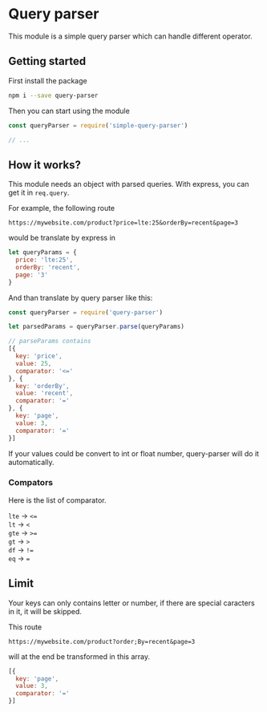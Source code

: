 # Query parser

This module is a simple query parser which can handle different operator.

## Getting started

First install the package

```bash
npm i --save query-parser
```

Then you can start using the module

```js
const queryParser = require('simple-query-parser')

// ...
```

## How it works?

This module needs an object with parsed queries. With express, you can get it in `req.query`.

For example, the following route

```
https://mywebsite.com/product?price=lte:25&orderBy=recent&page=3
```

would be translate by express in

```js
let queryParams = {
  price: 'lte:25',
  orderBy: 'recent',
  page: '3'
}
```

And than translate by query parser like this:

```js
const queryParser = require('query-parser')

let parsedParams = queryParser.parse(queryParams)

// parseParams contains
[{
  key: 'price',
  value: 25,
  comparator: '<='
}, {
  key: 'orderBy',
  value: 'recent',
  comparator: '='
}, {
  key: 'page',
  value: 3,
  comparator: '='
}]
```

If your values could be convert to int or float number, query-parser will do it automatically.

### Compators

Here is the list of comparator.

`lte` -> `<=`  
`lt` -> `<`  
`gte` -> `>=`  
`gt` -> `>`  
`df` -> `!=`  
`eq` -> `=`


## Limit

Your keys can only contains letter or number, if there are special caracters in it, it will be skipped.

This route

```
https://mywebsite.com/product?order;By=recent&page=3
```

will at the end be transformed in this array.

```js
[{
  key: 'page',
  value: 3,
  comparator: '='
}]
```

